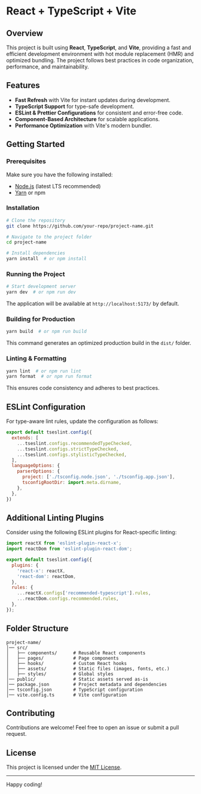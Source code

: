 # React + TypeScript + Vite

## Overview
This project is built using **React**, **TypeScript**, and **Vite**, providing a fast and efficient development environment with hot module replacement (HMR) and optimized bundling. The project follows best practices in code organization, performance, and maintainability.

## Features
- **Fast Refresh** with Vite for instant updates during development.
- **TypeScript Support** for type-safe development.
- **ESLint & Prettier Configurations** for consistent and error-free code.
- **Component-Based Architecture** for scalable applications.
- **Performance Optimization** with Vite's modern bundler.

## Getting Started

### Prerequisites
Make sure you have the following installed:
- [Node.js](https://nodejs.org/) (latest LTS recommended)
- [Yarn](https://yarnpkg.com/) or npm

### Installation
```sh
# Clone the repository
git clone https://github.com/your-repo/project-name.git

# Navigate to the project folder
cd project-name

# Install dependencies
yarn install  # or npm install
```

### Running the Project
```sh
# Start development server
yarn dev  # or npm run dev
```
The application will be available at `http://localhost:5173/` by default.

### Building for Production
```sh
yarn build  # or npm run build
```
This command generates an optimized production build in the `dist/` folder.

### Linting & Formatting
```sh
yarn lint  # or npm run lint
yarn format  # or npm run format
```
This ensures code consistency and adheres to best practices.

## ESLint Configuration
For type-aware lint rules, update the configuration as follows:
```js
export default tseslint.config({
  extends: [
    ...tseslint.configs.recommendedTypeChecked,
    ...tseslint.configs.strictTypeChecked,
    ...tseslint.configs.stylisticTypeChecked,
  ],
  languageOptions: {
    parserOptions: {
      project: ['./tsconfig.node.json', './tsconfig.app.json'],
      tsconfigRootDir: import.meta.dirname,
    },
  },
})
```

## Additional Linting Plugins
Consider using the following ESLint plugins for React-specific linting:
```js
import reactX from 'eslint-plugin-react-x';
import reactDom from 'eslint-plugin-react-dom';

export default tseslint.config({
  plugins: {
    'react-x': reactX,
    'react-dom': reactDom,
  },
  rules: {
    ...reactX.configs['recommended-typescript'].rules,
    ...reactDom.configs.recommended.rules,
  },
});
```

## Folder Structure
```
project-name/
│── src/
│   ├── components/      # Reusable React components
│   ├── pages/           # Page components
│   ├── hooks/           # Custom React hooks
│   ├── assets/          # Static files (images, fonts, etc.)
│   ├── styles/          # Global styles
│── public/              # Static assets served as-is
│── package.json         # Project metadata and dependencies
│── tsconfig.json        # TypeScript configuration
│── vite.config.ts       # Vite configuration
```

## Contributing
Contributions are welcome! Feel free to open an issue or submit a pull request.

## License
This project is licensed under the [MIT License](LICENSE).

---
Happy coding!

